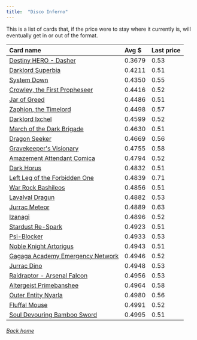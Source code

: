 ```yaml
---
title:  "Disco Inferno"
---
```


This is a list of cards that, if the price were to stay where it currently is, will eventually get in or out of the format.

| Card name | Avg $ | Last price |
| :-- | :-- | :-- |
[Destiny HERO - Dasher](https://db.ygoprodeck.com/card/?search=Destiny%20HERO%20-%20Dasher) | 0.3679 | 0.53 |
[Darklord Superbia](https://db.ygoprodeck.com/card/?search=Darklord%20Superbia) | 0.4211 | 0.51 |
[System Down](https://db.ygoprodeck.com/card/?search=System%20Down) | 0.4350 | 0.55 |
[Crowley, the First Propheseer](https://db.ygoprodeck.com/card/?search=Crowley,%20the%20First%20Propheseer) | 0.4416 | 0.52 |
[Jar of Greed](https://db.ygoprodeck.com/card/?search=Jar%20of%20Greed) | 0.4486 | 0.51 |
[Zaphion, the Timelord](https://db.ygoprodeck.com/card/?search=Zaphion,%20the%20Timelord) | 0.4498 | 0.57 |
[Darklord Ixchel](https://db.ygoprodeck.com/card/?search=Darklord%20Ixchel) | 0.4599 | 0.52 |
[March of the Dark Brigade](https://db.ygoprodeck.com/card/?search=March%20of%20the%20Dark%20Brigade) | 0.4630 | 0.51 |
[Dragon Seeker](https://db.ygoprodeck.com/card/?search=Dragon%20Seeker) | 0.4669 | 0.56 |
[Gravekeeper's Visionary](https://db.ygoprodeck.com/card/?search=Gravekeeper's%20Visionary) | 0.4755 | 0.58 |
[Amazement Attendant Comica](https://db.ygoprodeck.com/card/?search=Amazement%20Attendant%20Comica) | 0.4794 | 0.52 |
[Dark Horus](https://db.ygoprodeck.com/card/?search=Dark%20Horus) | 0.4832 | 0.51 |
[Left Leg of the Forbidden One](https://db.ygoprodeck.com/card/?search=Left%20Leg%20of%20the%20Forbidden%20One) | 0.4839 | 0.71 |
[War Rock Bashileos](https://db.ygoprodeck.com/card/?search=War%20Rock%20Bashileos) | 0.4856 | 0.51 |
[Lavalval Dragun](https://db.ygoprodeck.com/card/?search=Lavalval%20Dragun) | 0.4882 | 0.53 |
[Jurrac Meteor](https://db.ygoprodeck.com/card/?search=Jurrac%20Meteor) | 0.4889 | 0.63 |
[Izanagi](https://db.ygoprodeck.com/card/?search=Izanagi) | 0.4896 | 0.52 |
[Stardust Re-Spark](https://db.ygoprodeck.com/card/?search=Stardust%20Re-Spark) | 0.4923 | 0.51 |
[Psi-Blocker](https://db.ygoprodeck.com/card/?search=Psi-Blocker) | 0.4933 | 0.53 |
[Noble Knight Artorigus](https://db.ygoprodeck.com/card/?search=Noble%20Knight%20Artorigus) | 0.4943 | 0.51 |
[Gagaga Academy Emergency Network](https://db.ygoprodeck.com/card/?search=Gagaga%20Academy%20Emergency%20Network) | 0.4946 | 0.52 |
[Jurrac Dino](https://db.ygoprodeck.com/card/?search=Jurrac%20Dino) | 0.4948 | 0.53 |
[Raidraptor - Arsenal Falcon](https://db.ygoprodeck.com/card/?search=Raidraptor%20-%20Arsenal%20Falcon) | 0.4956 | 0.53 |
[Altergeist Primebanshee](https://db.ygoprodeck.com/card/?search=Altergeist%20Primebanshee) | 0.4964 | 0.58 |
[Outer Entity Nyarla](https://db.ygoprodeck.com/card/?search=Outer%20Entity%20Nyarla) | 0.4980 | 0.56 |
[Fluffal Mouse](https://db.ygoprodeck.com/card/?search=Fluffal%20Mouse) | 0.4991 | 0.52 |
[Soul Devouring Bamboo Sword](https://db.ygoprodeck.com/card/?search=Soul%20Devouring%20Bamboo%20Sword) | 0.4995 | 0.51 |

###### [Back home](index)